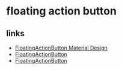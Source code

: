 # floating action button

## links

- [FloatingActionButton Material Design](https://material.google.com/components/buttons-floating-action-button.html#buttons-floating-action-button-floating-action-button)
- [FloatingActionButton](https://guides.codepath.com/android/floating-action-buttons)
- [FloatingActionButton](https://developer.android.com/reference/android/support/design/widget/FloatingActionButton.html)
